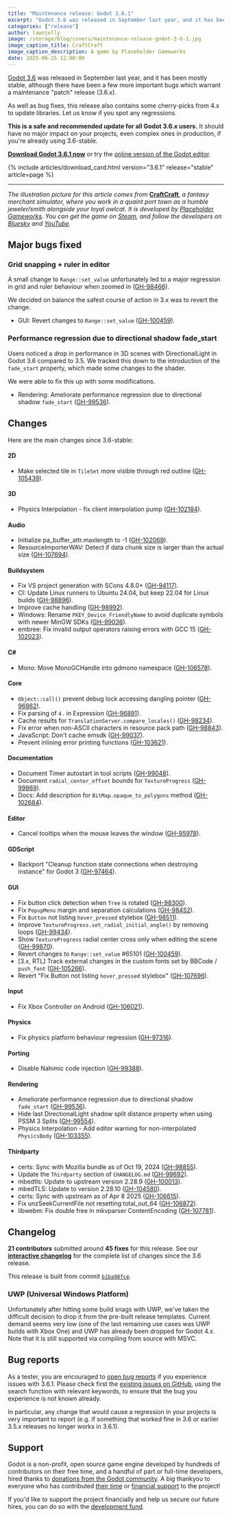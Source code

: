```yaml
---
title: "Maintenance release: Godot 3.6.1"
excerpt: "Godot 3.6 was released in September last year, and it has been mostly stable, although there have been a few more important bugs which warrant a maintenance \"patch\" release (3.6.x)."
categories: ["release"]
author: lawnjelly
image: /storage/blog/covers/maintenance-release-godot-3-6-1.jpg
image_caption_title: CraftCraft
image_caption_description: A game by Placeholder Gameworks
date: 2025-06-25 12:00:00
---
```


[Godot 3.6](/article/godot-3-6-finally-released) was released in September last year, and it has been mostly stable, although there have been a few more important bugs which warrant a maintenance "patch" release (3.6.x).

As well as bug fixes, this release also contains some cherry-picks from 4.x to update libraries. Let us know if you spot any regressions.

**This is a safe and recommended update for all Godot 3.6.x users.** It should have no major impact on your projects, even complex ones in production, if you're already using 3.6-stable.

[**Download Godot 3.6.1 now**](/download/3.x/) or try the [online version of the Godot editor](https://editor.godotengine.org/3.6.1.stable/).

{% include articles/download_card.html version="3.6.1" release="stable" article=page %}

-----

*The illustration picture for this article comes from* [**CraftCraft**](https://store.steampowered.com/app/2226430/CraftCraft_Fantasy_Merchant_Simulator/?curator_clanid=41324400), *a fantasy merchant simulator, where you work in a quaint port town as a humble jeweler/smith alongside your loyal owlcat. It is developed by [Placeholder Gameworks](https://placeholder.games/). You can get the game on [Steam](https://store.steampowered.com/app/2226430/CraftCraft_Fantasy_Merchant_Simulator/?curator_clanid=41324400), and follow the developers on [Bluesky](https://bsky.app/profile/placeholder.games) and [YouTube](https://www.youtube.com/@placeholdergameworks).*

## Major bugs fixed

### Grid snapping + ruler in editor
A small change to `Range::set_value` unfortunately led to a major regression in grid and ruler behaviour when zoomed in ([GH-98466](https://github.com/godotengine/godot/issues/98466)).

We decided on balance the safest course of action in 3.x was to revert the change.

- GUI: Revert changes to `Range::set_value` ([GH-100459](https://github.com/godotengine/godot/pull/100459)).

### Performance regression due to directional shadow fade_start

Users noticed a drop in performance in 3D scenes with DirectionalLight in Godot 3.6 compared to 3.5. We tracked this down to the introduction of the `fade_start` property, which made some changes to the shader.

We were able to fix this up with some modifications.

- Rendering: Ameliorate performance regression due to directional shadow `fade_start` ([GH-99536](https://github.com/godotengine/godot/pull/99536)).

## Changes

Here are the main changes since 3.6-stable:

#### 2D

- Make selected tile in `TileSet` more visible through red outline ([GH-105439](https://github.com/godotengine/godot/pull/105439)).

#### 3D

- Physics Interpolation - fix client interpolation pump ([GH-102184](https://github.com/godotengine/godot/pull/102184)).

#### Audio

- Initialize pa_buffer_attr.maxlength to -1 ([GH-102069](https://github.com/godotengine/godot/pull/102069)).
- ResourceImporterWAV: Detect if data chunk size is larger than the actual size ([GH-107694](https://github.com/godotengine/godot/pull/107694)).

#### Buildsystem

- Fix VS project generation with SCons 4.8.0+ ([GH-94117](https://github.com/godotengine/godot/pull/94117)).
- CI: Update Linux runners to Ubuntu 24.04, but keep 22.04 for Linux builds ([GH-98896](https://github.com/godotengine/godot/pull/98896)).
- Improve cache handling ([GH-98992](https://github.com/godotengine/godot/pull/98992)).
- Windows: Rename `PKEY_Device_FriendlyName` to avoid duplicate symbols with newer MinGW SDKs ([GH-99036](https://github.com/godotengine/godot/pull/99036)).
- embree: Fix invalid output operators raising errors with GCC 15 ([GH-102023](https://github.com/godotengine/godot/pull/102023)).

#### C\#

- Mono: Move MonoGCHandle into gdmono namespace ([GH-106578](https://github.com/godotengine/godot/pull/106578)).

#### Core

- `Object::call()` prevent debug lock accessing dangling pointer ([GH-96862](https://github.com/godotengine/godot/pull/96862)).
- Fix parsing of `4.` in Expression ([GH-96891](https://github.com/godotengine/godot/pull/96891)).
- Cache results for `TranslationServer.compare_locales()` ([GH-98234](https://github.com/godotengine/godot/pull/98234)).
- Fix error when non-ASCII characters in resource pack path ([GH-98843](https://github.com/godotengine/godot/pull/98843)).
- JavaScript: Don't cache emsdk ([GH-99037](https://github.com/godotengine/godot/pull/99037)).
- Prevent inlining error printing functions ([GH-103621](https://github.com/godotengine/godot/pull/103621)).

#### Documentation

- Document Timer autostart in tool scripts ([GH-99048](https://github.com/godotengine/godot/pull/99048)).
- Document `radial_center_offset` bounds for `TextureProgress` ([GH-99869](https://github.com/godotengine/godot/pull/99869)).
- Docs: Add description for `BitMap.opaque_to_polygons` method ([GH-102684](https://github.com/godotengine/godot/pull/102684)).

#### Editor

- Cancel tooltips when the mouse leaves the window ([GH-95978](https://github.com/godotengine/godot/pull/95978)).

#### GDScript

- Backport "Cleanup function state connections when destroying instance" for Godot 3 ([GH-97464](https://github.com/godotengine/godot/pull/97464)).

#### GUI

- Fix button click detection when `Tree` is rotated ([GH-98300](https://github.com/godotengine/godot/pull/98300)).
- Fix `PopupMenu` margin and separation calculations ([GH-98452](https://github.com/godotengine/godot/pull/98452)).
- Fix `Button` not listing `hover_pressed` stylebox ([GH-98511](https://github.com/godotengine/godot/pull/98511)).
- Improve `TextureProgress.set_radial_initial_angle()` by removing loops ([GH-99434](https://github.com/godotengine/godot/pull/99434)).
- Show `TextureProgress` radial center cross only when editing the scene ([GH-99870](https://github.com/godotengine/godot/pull/99870)).
- Revert changes to `Range::set_value` #65101 ([GH-100459](https://github.com/godotengine/godot/pull/100459)).
- [3.x, RTL] Track external changes in the custom fonts set by BBCode / `push_font` ([GH-105266](https://github.com/godotengine/godot/pull/105266)).
- Revert "Fix Button not listing `hover_pressed` stylebox" ([GH-107696](https://github.com/godotengine/godot/pull/107696)).

#### Input

- Fix Xbox Controller on Android ([GH-106021](https://github.com/godotengine/godot/pull/106021)).

#### Physics

- Fix physics platform behaviour regression ([GH-97316](https://github.com/godotengine/godot/pull/97316)).

#### Porting

- Disable Nahimic code injection ([GH-99388](https://github.com/godotengine/godot/pull/99388)).

#### Rendering

- Ameliorate performance regression due to directional shadow `fade_start` ([GH-99536](https://github.com/godotengine/godot/pull/99536)).
- Hide last DirectionalLight shadow split distance property when using PSSM 3 Splits ([GH-99554](https://github.com/godotengine/godot/pull/99554)).
- Physics Interpolation - Add editor warning for non-interpolated `PhysicsBody` ([GH-103355](https://github.com/godotengine/godot/pull/103355)).

#### Thirdparty

- certs: Sync with Mozilla bundle as of Oct 19, 2024 ([GH-98855](https://github.com/godotengine/godot/pull/98855)).
- Update the `Thirdparty` section of `CHANGELOG.md` ([GH-99692](https://github.com/godotengine/godot/pull/99692)).
- mbedtls: Update to upstream version 2.28.9 ([GH-100013](https://github.com/godotengine/godot/pull/100013)).
- mbedTLS: Update to version 2.28.10 ([GH-104580](https://github.com/godotengine/godot/pull/104580)).
- certs: Sync with upstream as of Apr 8 2025 ([GH-106615](https://github.com/godotengine/godot/pull/106615)).
- Fix unzSeekCurrentFile not resetting total_out_64 ([GH-106872](https://github.com/godotengine/godot/pull/106872)).
- libwebm: Fix double free in mkvparser ContentEncoding ([GH-107781](https://github.com/godotengine/godot/pull/107781)).

## Changelog

**21 contributors** submitted around **45 fixes** for this release. See our [**interactive changelog**](https://godotengine.github.io/godot-interactive-changelog/#3.6.1) for the complete list of changes since the 3.6 release.

This release is built from commit [`b1ba98fce`](https://github.com/godotengine/godot/commit/b1ba98fced19ac05b7a39b64a97dd7b1005cb7bb).

### UWP (Universal Windows Platform)

Unfortunately after hitting some build snags with UWP, we've taken the difficult decision to drop it from the pre-built release templates. Current demand seems very low (one of the last remaining use cases was UWP builds with Xbox One) and UWP has already been dropped for Godot 4.x. Note that it is still supported via compiling from source with MSVC.

## Bug reports

As a tester, you are encouraged to [open bug reports](https://github.com/godotengine/godot/issues) if you experience issues with 3.6.1. Please check first the [existing issues on GitHub](https://github.com/godotengine/godot/issues), using the search function with relevant keywords, to ensure that the bug you experience is not known already.

In particular, any change that would cause a regression in your projects is very important to report (e.g. if something that worked fine in 3.6 or earlier 3.5.x releases no longer works in 3.6.1).

## Support

Godot is a non-profit, open source game engine developed by hundreds of contributors on their free time, and a handful of part or full-time developers, hired thanks to [donations from the Godot community](/donate). A big thankyou to everyone who has contributed [their time](https://github.com/godotengine/godot/blob/master/AUTHORS.md) or [financial support](https://github.com/godotengine/godot/blob/master/DONORS.md) to the project!

If you'd like to support the project financially and help us secure our future hires, you can do so with the [development fund](https://fund.godotengine.org).
